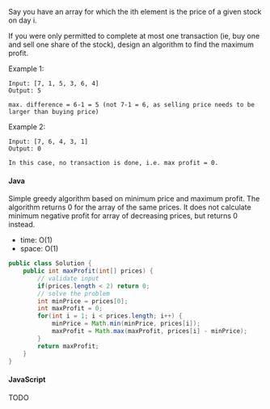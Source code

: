 Say you have an array for which the ith element is the price of a given stock on day i.

If you were only permitted to complete at most one transaction (ie, buy one and sell one share of the stock), design an algorithm to find the maximum profit.

Example 1:
```
Input: [7, 1, 5, 3, 6, 4]
Output: 5

max. difference = 6-1 = 5 (not 7-1 = 6, as selling price needs to be larger than buying price)
```
Example 2:
```
Input: [7, 6, 4, 3, 1]
Output: 0

In this case, no transaction is done, i.e. max profit = 0.
```

#### Java
 Simple greedy algorithm based on minimum price and maximum profit. The algorithm returns 0 for the array of the same prices.
 It does not calculate minimum negative profit for array of decreasing prices, but returns 0 instead.
  - time:  O(1)
  - space: O(1)
```java
public class Solution {
    public int maxProfit(int[] prices) {
        // validate input
        if(prices.length < 2) return 0;
        // solve the problem
        int minPrice = prices[0];
        int maxProfit = 0;
        for(int i = 1; i < prices.length; i++) {
            minPrice = Math.min(minPrice, prices[i]);
            maxProfit = Math.max(maxProfit, prices[i] - minPrice);
        }
        return maxProfit;
    }
}
```

#### JavaScript
 TODO
